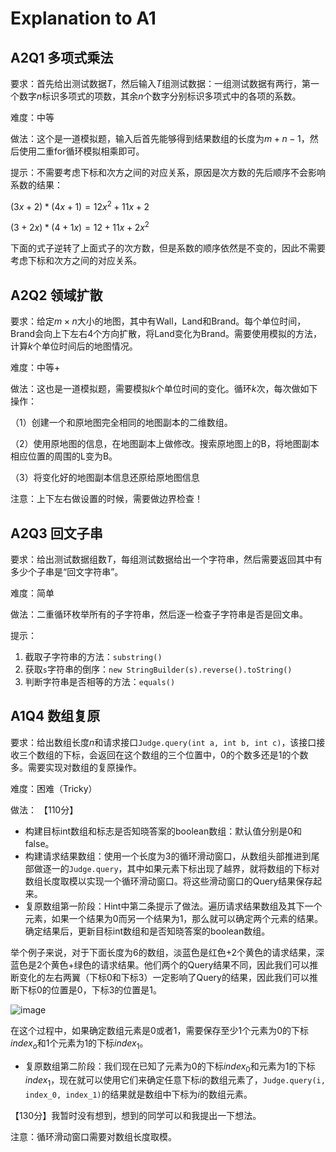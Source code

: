 # Explanation to A1

## A2Q1 多项式乘法

要求：首先给出测试数据$T$，然后输入$T$组测试数据：一组测试数据有两行，第一个数字$n$标识多项式的项数，其余$n$个数字分别标识多项式中的各项的系数。

难度：中等

做法：这个是一道模拟题，输入后首先能够得到结果数组的长度为$m + n - 1$，然后使用二重for循环模拟相乘即可。

提示：不需要考虑下标和次方之间的对应关系，原因是次方数的先后顺序不会影响系数的结果：

$(3x+2)*(4x+1) = 12x^2+11x+2$

$(3+2x)*(4+1x) = 12 + 11x + 2x^2$

下面的式子逆转了上面式子的次方数，但是系数的顺序依然是不变的，因此不需要考虑下标和次方之间的对应关系。

## A2Q2 领域扩散

要求：给定$m×n$大小的地图，其中有Wall，Land和Brand。每个单位时间，Brand会向上下左右4个方向扩散，将Land变化为Brand。需要使用模拟的方法，计算$k$个单位时间后的地图情况。

难度：中等+

做法：这也是一道模拟题，需要模拟$k$个单位时间的变化。循环$k$次，每次做如下操作：

（1）创建一个和原地图完全相同的地图副本的二维数组。

（2）使用原地图的信息，在地图副本上做修改。搜索原地图上的B，将地图副本相应位置的周围的L变为B。

（3）将变化好的地图副本信息还原给原地图信息

注意：上下左右做设置的时候，需要做边界检查！

## A2Q3 回文子串

要求：给出测试数据组数$T$，每组测试数据给出一个字符串，然后需要返回其中有多少个子串是“回文字符串”。

难度：简单

做法：二重循环枚举所有的子字符串，然后逐一检查子字符串是否是回文串。

提示：
1. 截取子字符串的方法：`substring()`
2. 获取`s`字符串的倒序：`new StringBuilder(s).reverse().toString()`
3. 判断字符串是否相等的方法：`equals()`

## A1Q4 数组复原

要求：给出数组长度$n$和请求接口`Judge.query(int a, int b, int c)`，该接口接收三个数组的下标，会返回在这个数组的三个位置中，0的个数多还是1的个数多。需要实现对数组的复原操作。

难度：困难（Tricky）

做法：
【110分】
- 构建目标int数组和标志是否知晓答案的boolean数组：默认值分别是0和false。
- 构建请求结果数组：使用一个长度为3的循环滑动窗口，从数组头部推进到尾部做逐一的`Judge.query`，其中如果元素下标出现了越界，就将数组的下标对数组长度取模以实现一个循环滑动窗口。将这些滑动窗口的Query结果保存起来。
- 复原数组第一阶段：Hint中第二条提示了做法。遍历请求结果数组及其下一个元素，如果一个结果为0而另一个结果为1，那么就可以确定两个元素的结果。确定结果后，更新目标int数组和是否知晓答案的boolean数组。

举个例子来说，对于下面长度为6的数组，淡蓝色是红色+2个黄色的请求结果，深蓝色是2个黄色+绿色的请求结果。他们两个的Query结果不同，因此我们可以推断变化的左右两翼（下标0和下标3）一定影响了Query的结果，因此我们可以推断下标0的位置是0，下标3的位置是1。

![image](https://user-images.githubusercontent.com/64548919/226078222-4555420b-ee54-4dad-bea4-0a6061b16c8b.png)

在这个过程中，如果确定数组元素是0或者1，需要保存至少1个元素为0的下标$index_o$和1个元素为1的下标$index_1$。

- 复原数组第二阶段：我们现在已知了元素为0的下标$index_0$和元素为1的下标$index_1$，现在就可以使用它们来确定任意下标$i$的数组元素了，`Judge.query(i, index_0, index_1)`的结果就是数组中下标为$i$的数组元素。


【130分】我暂时没有想到，想到的同学可以和我提出一下想法。

注意：循环滑动窗口需要对数组长度取模。